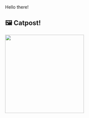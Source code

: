 Hello there!



## 🖼️ Catpost!

<sub>
    <img src="https://cdn2.thecatapi.com/images/8vg.jpg" height="256">
</sub>

